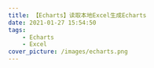 ```yaml
---
title: 【Echarts】读取本地Excel生成Echarts
date: 2021-01-27 15:54:50
tags:
    - Echarts
    - Excel
cover_picture: /images/echarts.png
---
```



